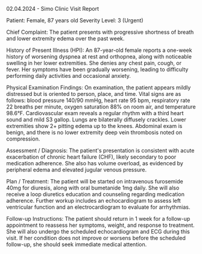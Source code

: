 02.04.2024 - Simo Clinic Visit Report

Patient: Female, 87 years old
Severity Level: 3 (Urgent)

Chief Complaint: The patient presents with progressive shortness of breath and lower extremity edema over the past week.

History of Present Illness (HPI): An 87-year-old female reports a one-week history of worsening dyspnea at rest and orthopnea, along with noticeable swelling in her lower extremities. She denies any chest pain, cough, or fever. Her symptoms have been gradually worsening, leading to difficulty performing daily activities and occasional anxiety.

Physical Examination Findings: On examination, the patient appears mildly distressed but is oriented to person, place, and time. Vital signs are as follows: blood pressure 140/90 mmHg, heart rate 95 bpm, respiratory rate 22 breaths per minute, oxygen saturation 88% on room air, and temperature 98.6°F. Cardiovascular exam reveals a regular rhythm with a third heart sound and mild S3 gallop. Lungs are bilaterally diffusely crackles. Lower extremities show 2+ pitting edema up to the knees. Abdominal exam is benign, and there is no lower extremity deep vein thrombosis noted on compression.

Assessment / Diagnosis: The patient's presentation is consistent with acute exacerbation of chronic heart failure (CHF), likely secondary to poor medication adherence. She also has volume overload, as evidenced by peripheral edema and elevated jugular venous pressure.

Plan / Treatment: The patient will be started on intravenous furosemide 40mg for diuresis, along with oral bumetanide 1mg daily. She will also receive a loop diuretics education and counseling regarding medication adherence. Further workup includes an echocardiogram to assess left ventricular function and an electrocardiogram to evaluate for arrhythmias.

Follow-up Instructions: The patient should return in 1 week for a follow-up appointment to reassess her symptoms, weight, and response to treatment. She will also undergo the scheduled echocardiogram and ECG during this visit. If her condition does not improve or worsens before the scheduled follow-up, she should seek immediate medical attention.